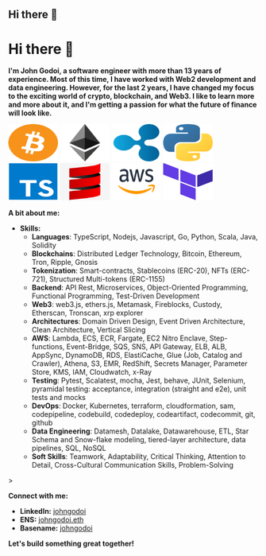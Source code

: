 ## Hi there 👋

<!--
**johngodoi/johngodoi** is a ✨ _special_ ✨ repository because its `README.md` (this file) appears on your GitHub profile.

Here are some ideas to get you started:

- 🔭 I’m currently working on ...
- 🌱 I’m currently learning ...
- 👯 I’m looking to collaborate on ...
- 🤔 I’m looking for help with ...
- 💬 Ask me about ...
- 📫 How to reach me: ...
- 😄 Pronouns: ...
- ⚡ Fun fact: ...
-->
# Hi there 👋

**I'm John Godoi, a software engineer with more than 13 years of experience. Most of this time, I have worked with Web2 development and data engineering. However, for the last 2 years, I have changed my focus to the exciting world of crypto, blockchain, and Web3. I like to learn more and more about it, and I'm getting a passion for what the future of finance will look like.**

<p float="left">
<img src="assets/btc.png" width="100" height="75" alt="Bitcoin"> 
<img src="assets/eth.png" width="100" height="75" alt="Ethereum"> 
<img src="assets/ripple.png" width="100" height="75" alt="Ripple">
<img src="assets/python.png" width="100" height="75" alt="Python"> 
<img src="assets/typescript.png" width="100" height="75" alt="Typescript">
<img src="assets/scala.png" width="100" height="75" alt="Scala"> 
<img src="assets/aws.png" width="100" height="75" alt="AWS">
<img src="assets/terraform.png" width="100" height="75" alt="Terraform">
</p>

**A bit about me:**

<!-- * **Passionate about:** [Your Interests, e.g., software development, data science, machine learning] -->
* **Skills:** 
  * **Languages**: TypeScript, Nodejs, Javascript, Go, Python, Scala, Java, Solidity
  * **Blockchains**: Distributed Ledger Technology, Bitcoin, Ethereum, Tron, Ripple, Gnosis
  * **Tokenization**: Smart-contracts, Stablecoins (ERC-20), NFTs (ERC-721), Structured Multi-tokens (ERC-1155)
  * **Backend**: API Rest, Microservices, Object-Oriented Programming, Functional Programming, Test-Driven Development
  * **Web3**: web3.js, ethers.js, Metamask, Fireblocks, Custody, Etherscan, Tronscan, xrp explorer
  * **Architectures**: Domain Driven Design, Event Driven Architecture, Clean Architecture, Vertical Slicing
  * **AWS**: Lambda, ECS, ECR, Fargate, EC2 Nitro Enclave, Step-functions, Event-Bridge, SQS, SNS, API Gateway, ELB, ALB, AppSync, DynamoDB, RDS, ElastiCache, Glue (Job, Catalog and Crawler), Athena, S3, EMR, RedShift, Secrets Manager, Parameter Store, KMS, IAM, Cloudwatch, x-Ray
  * **Testing**: Pytest, Scalatest, mocha, Jest, behave, JUnit, Selenium, pyramidal testing: acceptance, integration (straight and e2e), unit tests and mocks
  * **DevOps**: Docker, Kubernetes, terraform, cloudformation, sam, codepipeline, codebuild, codedeploy, codeartifact, codecommit, git, github
  * **Data Engineering**: Datamesh, Datalake, Datawarehouse, ETL, Star Schema and Snow-flake modeling, tiered-layer architecture, data pipelines, SQL, NoSQL
  * **Soft Skills**: Teamwork, Adaptability, Critical Thinking, Attention to Detail, Cross-Cultural Communication Skills, Problem-Solving
<!-- * **Currently working on:** [Your Current Projects] -->>

**Connect with me:**

* **LinkedIn:** [johngodoi](https://linkedin.com/in/johngodoi)
* **ENS:** [johngodoi.eth](johngodoi.eth)
* **Basename:** [johngodoi](johngodoi.base.eth)

**Let's build something great together!**
